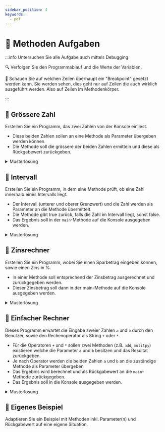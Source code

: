 ```yaml
---
sidebar_position: 4
keywords:
  - pdf
---
```


# 📝 Methoden Aufgaben

:::info Untersuchen Sie alle Aufgabe auch mittels Debugging

:mag: Verfolgen Sie den Programmablauf und die Werte der Variablen.

:superhero: Schauen Sie auf welchen Zeilen überhaupt ein "Breakpoint" gesetzt
werden kann. Sie werden sehen, dies geht nur auf Zeilen die auch wirklich
ausgeführt werden. Also auf Zeilen im Methodenkörper.

:::

## :pencil: Grössere Zahl

Erstellen Sie ein Programm, das zwei Zahlen von der Konsole einliest.

- Diese beiden Zahlen sollen an eine Methode als Parameter übergeben werden
  können.
- Die Methode soll die grössere der beiden Zahlen ermitteln und diese als
  Rückgabewert zurückgeben.

<details>
<summary>Musterlösung</summary>

```java title="A1EvaluateBiggerNumber.java"
import mytools.StdInput;

public class A1EvaluateBiggerNumber {

	public static void main(String[] args) {
		System.out.print("Input value 1: ");
		int number1 = StdInput.readInt();

		System.out.print("Input value 2: ");
		int number2 = StdInput.readInt();

		int biggerNumber = evaluate(number1, number2);
		System.out.println("Die grössere Zahl ist: " + biggerNumber);
	}

	public static int evaluate(int value1, int value2) {
		if (value1 > value2) {
			return value1;
		} else {
			return value2;
		}
	}

}

```

</details>

## :pencil: Intervall

Erstellen Sie ein Programm, in dem eine Methode prüft, ob eine Zahl innerhalb
eines Intervalls liegt.

- Der Intervall (unterer und oberer Grenzwert) und die Zahl werden als Parameter
  an die Methode übermittelt.
- Die Methode gibt true zurück, falls die Zahl im Intervall liegt, sonst false.
- Das Ergebnis soll in der `main`-Methode auf die Konsole ausgegeben werden.

<details>
<summary>Musterlösung</summary>

```java title="A2Intervall.java"
import mytools.StdInput;

public class A2Intervall {

	public static void main(String[] args) {
		int min = 1;
		int max = 10;

		System.out.print("Input value: ");
		int number = StdInput.readInt();

		boolean inRange = isInRange(min, max, number);
		System.out.println("Ist im Intervall: " + inRange);
	}

	public static boolean isInRange(int minimum, int maximum, int value) {
		return value >= minimum && value <= maximum;
	}

}
```

</details>

## :pencil: Zinsrechner

Erstellen Sie ein Programm, wobei Sie einen Sparbetrag eingeben können, sowie
einen Zins in %.

- In einer Methode soll entsprechend der Zinsbetrag ausgerechnet und
  zurückgegeben werden.
- Dieser Zinsbetrag soll dann in der main-Methode auf die Konsole ausgegeben
  werden.

<details>
<summary>Musterlösung</summary>

```java title="A3InterestCalculator.java"
import mytools.StdInput;

public class A3InterestCalculator {

	public static void main(String[] args) {
		double amount = StdInput.readDouble("Betrag eingeben: ");
		double interestRate = StdInput.readDouble("Zinssatz in % eingeben: ");

		double interest = calcInterest(amount, interestRate);
		System.out.println("Der Zinsbetrag beträgt: " + interest);
	}

	public static double calcInterest(double amount, double interestRate) {
		return (amount / 100) * interestRate;
	}
}
```

</details>

## :pencil: Einfacher Rechner

Dieses Programm erwartet die Eingabe zweier Zahlen `a` und `b` durch den
Benutzer, sowie den Rechenoperator als String `+` oder `*`.

- Für die Operatoren `+` und `*` sollen zwei Methoden (z.B. `add`, `mulitpy`)
  existieren welche die Parameter `a` und `b` besitzen und das Resultat
  zurückgeben.
- Je nach Operator werden die beiden Zahlen `a` und `b` an die zuständige
  Methode als Parameter übergeben
- Das Ergebnis wird berechnet und als Rückgabewert an die `main`-Methode
  zurückgegeben.
- Das Ergebnis soll in die Konsole ausgegeben werden.

<details>
<summary>Musterlösung</summary>

```java title="A4SimpleCalculator.java"
import mytools.StdInput;

public class A4SimpleCalculator {

	public static void main(String[] args) {
        // Initialisierung der Variablen
		int a = 0;
		int b = 0;
        int result = 0;
		String operator;

        // Einlesen der Werte
		System.out.println("Bitte erste Zahl eingeben:");
		a = StdInput.readInt();
		System.out.println("Bitte zweite Zahl eingeben:");
		b = StdInput.readInt();
		System.out.println("Welche Operation wollen Sie ausführen: + *");
		operator = StdInput.readString();

        // Operator prüfen und Resultat entsprechend berechnen
		if ("+".equals(operator)) {
			result = add(a, b);
		} else if ("*".equals(operator)) {
			result = multiply(a, b);
		}

        // Resultat ausgeben
		System.out.println("Das Resultat ist " + result);
	}

	public static int add(int a, int b) {
		return a + b;
	}

	public static int multiply(int a, int b) {
		return a * b;
	}
}
```

</details>

## :pencil: Eigenes Beispiel

Adaptieren Sie ein Beispiel mit Methoden inkl. Parameter(n) und Rückgabewert auf
eine eigene Situation.
